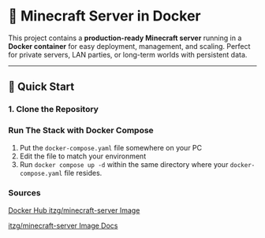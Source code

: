 # 🧱 Minecraft Server in Docker

This project contains a **production-ready Minecraft server** running in a **Docker container** for easy deployment, management, and scaling. Perfect for private servers, LAN parties, or long-term worlds with persistent data.

---

## 🚀 Quick Start

### 1. Clone the Repository


### Run The Stack with Docker Compose
1. Put the `docker-compose.yaml` file somewhere on your PC
2. Edit the file to match your environment
3. Run `docker compose up -d` within the same directory where your `docker-compose.yaml` file resides.


### Sources
[Docker Hub itzg/minecraft-server Image ](https://hub.docker.com/r/itzg/minecraft-server)

[itzg/minecraft-server Image Docs ](https://docker-minecraft-server.readthedocs.io/en/latest/)